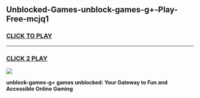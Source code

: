 
## Unblocked-Games-unblock-games-g+-Play-Free-mcjq1
<h3>
<a href="https://premium76.site?title=unblock-games-g+&ref=23A">CLICK TO PLAY</a></h3>
<hr>

<h3>
<a href="https://premium76.site?title=unblock-games-g+&ref=23A">CLICK 2 PLAY</a>
  
</h3>

<a href="https://premium76.site?title=unblock-games-g+&ref=23A"><img src="https://clearcache.store/games.png"></a>


**unblock-games-g+ games unblocked: Your Gateway to Fun and Accessible Online Gaming**
